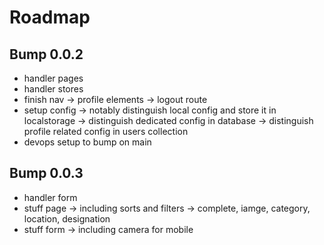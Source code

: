 # Roadmap

## Bump 0.0.2

- handler pages
- handler stores
- finish nav
  -> profile elements
  -> logout route
- setup config
  -> notably distinguish local config and store it in localstorage
  -> distinguish dedicated config in database
  -> distinguish profile related config in users collection
- devops setup to bump on main

## Bump 0.0.3

- handler form
- stuff page
  -> including sorts and filters
  -> complete, iamge, category, location, designation
- stuff form
  -> including camera for mobile
